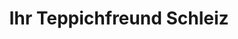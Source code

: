 ---
title: "Ihr Teppichfreund Schleiz"
url: /schleiz/ihr-teppichfreund-schleiz/
shop: Raumausstattung
---